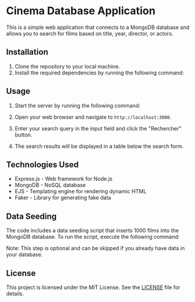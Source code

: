 # Cinema Database Application

This is a simple web application that connects to a MongoDB database and allows you to search for films based on title, year, director, or actors.

## Installation

1. Clone the repository to your local machine.
2. Install the required dependencies by running the following command:


## Usage

1. Start the server by running the following command:

2. Open your web browser and navigate to `http://localhost:3000`.
3. Enter your search query in the input field and click the "Rechercher" button.
4. The search results will be displayed in a table below the search form.

## Technologies Used

- Express.js - Web framework for Node.js
- MongoDB - NoSQL database
- EJS - Templating engine for rendering dynamic HTML
- Faker - Library for generating fake data

## Data Seeding

The code includes a data seeding script that inserts 1000 films into the MongoDB database. To run the script, execute the following command:

Note: This step is optional and can be skipped if you already have data in your database.

## License

This project is licensed under the MIT License. See the [LICENSE](LICENSE) file for details.
